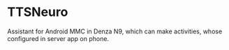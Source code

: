 # TTSNeuro
Assistant for Android MMC in Denza N9, which can make activities, whose configured in server app on phone. 
